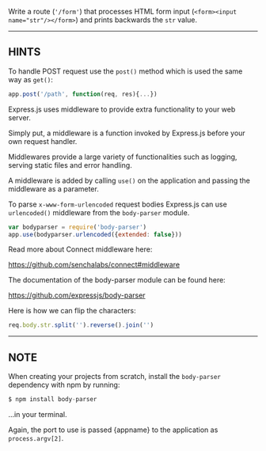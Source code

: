 Write a route (`'/form'`) that processes HTML form input
(`<form><input name="str"/></form>`) and prints backwards the `str` value.

-----------------------------

## HINTS

To handle POST request use the `post()` method which is used the same way as `get()`:

``` js
app.post('/path', function(req, res){...})
```

Express.js uses middleware to provide extra functionality to your web server.

Simply put, a middleware is a function invoked by Express.js before your own
request handler.

Middlewares provide a large variety of functionalities such as logging, serving
static files and error handling.

A middleware is added by calling `use()` on the application and passing the
middleware as a parameter.

To parse `x-www-form-urlencoded` request bodies Express.js can use `urlencoded()`
middleware from the `body-parser` module.

``` js
var bodyparser = require('body-parser')
app.use(bodyparser.urlencoded({extended: false}))
```

Read more about Connect middleware here:

  https://github.com/senchalabs/connect#middleware

The documentation of the body-parser module can be found here:

  https://github.com/expressjs/body-parser

Here is how we can flip the characters:

``` js
req.body.str.split('').reverse().join('')
```

-----------------------------

## NOTE

When creating your projects from scratch, install the `body-parser` dependency
with npm by running:

``` js
$ npm install body-parser
```

…in your terminal.

Again, the port to use is passed {appname} to the application as `process.argv[2]`.